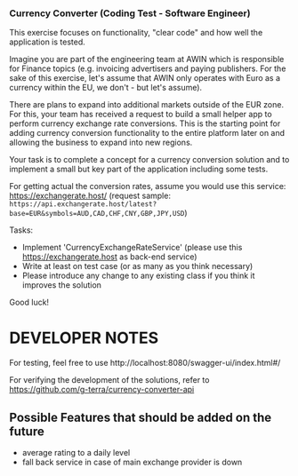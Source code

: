 <h3>Currency Converter (Coding Test - Software Engineer)</h3>

This exercise focuses on functionality, "clear code" and how well the application is tested.

Imagine you are part of the engineering team at AWIN which is responsible for Finance topics
(e.g. invoicing advertisers and paying publishers. For the sake of this exercise, let's assume that AWIN only operates
with Euro as a currency within the EU, we don't - but let's assume).

There are plans to expand into additional markets outside of the EUR zone. For this, your team has received a request to
build a small helper app to perform currency exchange rate conversions. This is the starting point for adding currency
conversion functionality to the entire platform later on and allowing the business to expand into new regions.

Your task is to complete a concept for a currency conversion solution and to implement a small but key part of the
application including some tests.

For getting actual the conversion rates, assume you would use this service: https://exchangerate.host/
(request sample: `https://api.exchangerate.host/latest?base=EUR&symbols=AUD,CAD,CHF,CNY,GBP,JPY,USD`)

Tasks:
 * Implement 'CurrencyExchangeRateService' (please use this https://exchangerate.host as back-end service)
 * Write at least on test case (or as many as you think necessary)
 * Please introduce any change to any existing class if you think it improves the solution


Good luck!

# DEVELOPER NOTES

For testing, feel free to use http://localhost:8080/swagger-ui/index.html#/

For verifying the development of the solutions, refer to https://github.com/g-terra/currency-converter-api

## Possible Features that should be added on the future

- average rating to a daily level
- fall back service in case of main exchange provider is down


